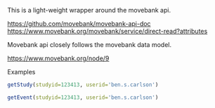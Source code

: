 This is a light-weight wrapper around the movebank api.

https://github.com/movebank/movebank-api-doc
https://www.movebank.org/movebank/service/direct-read?attributes

Movebank api closely follows the movebank data model.

https://www.movebank.org/node/9

Examples

```r
getStudy(studyid=123413, userid='ben.s.carlson')

getEvent(studyid=123413, userid='ben.s.carlson')
```
